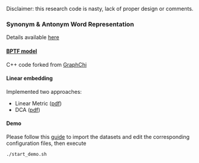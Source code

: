 Disclaimer: this research code is nasty, lack of proper design or comments.

### Synonym & Antonym Word Representation

Details available [here](https://edblogs.columbia.edu/comse6998-006-2014-1/2014/04/20/project8-antonym/)

#### [BPTF model](https://github.com/antonyms/AntonymPipeline/tree/master/bptf#bayesian-probabilistic-tensor-factorization)

C++ code forked from [GraphChi](https://github.com/GraphChi/graphchi-cpp)

#### Linear embedding

Implemented two approaches:

* Linear Metric ([pdf](https://github.com/antonyms/AntonymPipeline/blob/master/doc/LinearEmbeddingTheory.pdf?raw=true))
* DCA ([pdf](http://citeseerx.ist.psu.edu/viewdoc/download?doi=10.1.1.333.1676&rep=rep1&type=pdf))

#### Demo

Please follow this [guide](http://sourceforge.net/p/jobimtext/wiki/Demo_Installation_Guide/)
to import the datasets and edit the corresponding configuration files, then execute

    ./start_demo.sh


